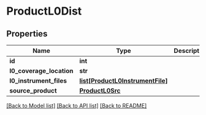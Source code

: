 # ProductL0Dist

## Properties
Name | Type | Description | Notes
------------ | ------------- | ------------- | -------------
**id** | **int** |  | 
**l0_coverage_location** | **str** |  | 
**l0_instrument_files** | [**list[ProductL0InstrumentFile]**](ProductL0InstrumentFile.md) |  | 
**source_product** | [**ProductL0Src**](ProductL0Src.md) |  | 

[[Back to Model list]](../README.md#documentation-for-models) [[Back to API list]](../README.md#documentation-for-api-endpoints) [[Back to README]](../README.md)


